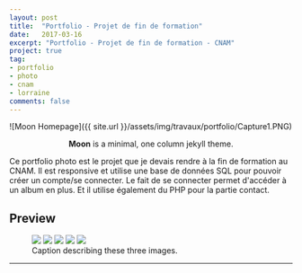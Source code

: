```yaml
---
layout: post
title:  "Portfolio - Projet de fin de formation"
date:   2017-03-16
excerpt: "Portfolio - Projet de fin de formation - CNAM"
project: true
tag:
- portfolio
- photo
- cnam
- lorraine
comments: false
---
```


![Moon Homepage]({{ site.url }}/assets/img/travaux/portfolio/Capture1.PNG)    

<center><b>Moon</b> is a minimal, one column jekyll theme.</center>

 Ce portfolio photo est le projet que je devais rendre à la fin de formation au CNAM. Il est responsive et utilise une base de données SQL pour pouvoir créer un compte/se connecter. Le fait de se connecter permet d'accéder à un album en plus. Et il utilise également du PHP pour la partie contact.


## Preview



<figure>
    <a href="{{ site.url }}/assets/img/travaux/portfolio/Capture1-2.PNG"><img src="{{ site.url }}/assets/img/travaux/portfolio/Capture1.PNG"></a>
	<a href="{{ site.url }}/assets/img/travaux/portfolio/Capture2-2.PNG"><img src="{{ site.url }}/assets/img/travaux/portfolio/Capture2.PNG"></a>
	<a href="{{ site.url }}/assets/img/travaux/portfolio/Capture3-2.PNG"><img src="{{ site.url }}/assets/img/travaux/portfolio/Capture3.PNG"></a>
	<a href="{{ site.url }}/assets/img/travaux/portfolio/Capture4-2.PNG"><img src="{{ site.url }}/assets/img/travaux/portfolio/Capture4.PNG"></a>
	<a href="{{ site.url }}/assets/img/travaux/portfolio/Capture5-2.PNG"><img src="{{ site.url }}/assets/img/travaux/portfolio/Capture5.PNG"></a>
	<figcaption>Caption describing these three images.</figcaption>
</figure>


---
